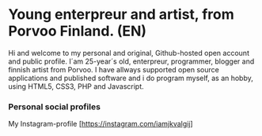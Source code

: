 # Young enterpreur and artist, from Porvoo Finland. (EN)

Hi and welcome to my personal and original, Github-hosted open account and public profile.
I´am 25-year´s old, enterpreur, programmer, blogger and finnish artist from Porvoo.
I have allways supported open source applications and published software and i 
do program myself, as an hobby, using HTML5, CSS3, PHP and Javascript.

### Personal social profiles
My Instagram-profile [https://instagram.com/iamjkvalgij]
